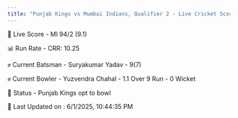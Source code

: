 ```yaml
---
title: "Punjab Kings vs Mumbai Indians, Qualifier 2 - Live Cricket Score"
---
```


🔴 Live Score - MI 94/2 (9.1)  

📊 Run Rate - CRR: 10.25  

✊ Current Batsman - Suryakumar Yadav - 9(7)  

✊ Current Bowler - Yuzvendra Chahal - 1.1 Over 9 Run - 0 Wicket  

📑 Status - Punjab Kings opt to bowl

📝 Last Updated on : 6/1/2025, 10:44:35 PM  

